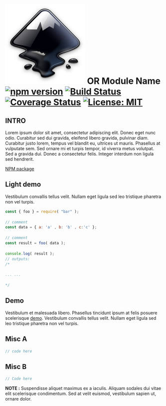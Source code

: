# <img id="module-logo" src="https://raw.githubusercontent.com/ManuUseGitHub/module-template/master/logo.svg"> OR Module Name <br/>[![npm version](https://badge.fury.io/js/rehookt.svg)](https://badge.fury.io/js/rehookt) [![Build Status](https://travis-ci.com/ManuUseGitHub/Rehookt.svg?branch=master)](https://travis-ci.com/ManuUseGitHub/Rehookt) [![Coverage Status](https://coveralls.io/repos/github/ManuUseGitHub/Rehookt/badge.svg?branch=master)](https://coveralls.io/github/ManuUseGitHub/Rehookt?branch=master) [![License: MIT](https://img.shields.io/badge/License-MIT-61dafb.svg)](https://github.com/ManuUseGitHub/Rehookt/blob/master/LICENSE)
## INTRO

Lorem ipsum dolor sit amet, consectetur adipiscing elit. Donec eget nunc odio. Curabitur sed dui gravida, eleifend libero gravida, pulvinar diam. Curabitur justo lorem, tempus vel blandit eu, ultrices ut mauris. Phasellus at vulputate sem. Sed ornare mi et turpis tempor, id viverra metus volutpat. Sed a gravida dui. Donec a consectetur felis. Integer interdum non ligula sed hendrerit.

[NPM package](https://www.npmjs.com/package/rehookt)

## Light demo
Vestibulum convallis tellus velit. Nullam eget ligula sed leo tristique pharetra non vel turpis.
```js
const { foo } = require( "bar" );

// comment
const data = { a: 'a' , b: 'b' , c:'c' };

// comment
const result = foo( data );

console.log( result );
// outputs:
/*

... ...

*/

```

## Demo

Vestibulum et malesuada libero. Phasellus tincidunt ipsum at felis posuere scelerisque [demo](https://rehookt-demo.herokuapp.com/). Vestibulum convallis tellus velit. Nullam eget ligula sed leo tristique pharetra non vel turpis.

## Misc A
```js
// code here
```

## Misc B
```js
// Code here
```

**NOTE :** Suspendisse aliquet maximus ex a iaculis. Aliquam sodales dui vitae elit scelerisque condimentum. Sed at velit euismod, vestibulum sapien ut, ornare dolor.
